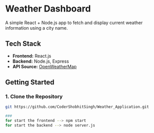# Weather Dashboard

A simple React + Node.js app to fetch and display current weather information using a city name.


## Tech Stack

- **Frontend:** React.js
- **Backend:** Node.js, Express
- **API Source:** [OpenWeatherMap](https://openweathermap.org/)

## Getting Started

### 1. Clone the Repository

```bash
git https://github.com/CoderShobhitSingh/Weather_Application.git

###
for start the frontend --> npm start
for start the backend --> node server.js
